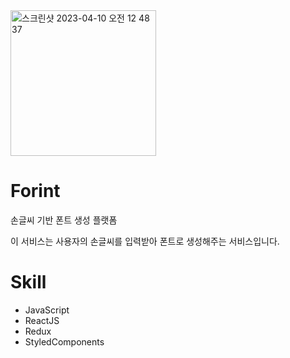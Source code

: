 <img width="233" alt="스크린샷 2023-04-10 오전 12 48 37" src="https://user-images.githubusercontent.com/71335694/230782829-f9bf7203-4917-46fa-ae9b-f70e2e9c6252.png">

# Forint
손글씨 기반 폰트 생성 플랫폼

이 서비스는 사용자의 손글씨를 입력받아 폰트로 생성해주는 서비스입니다.



# Skill
- JavaScript
- ReactJS
- Redux
- StyledComponents

